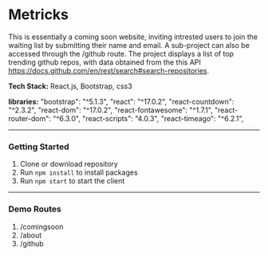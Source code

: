 # Metricks

This is essentially a coming soon website, inviting intrested users to join the waiting list by submitting their name and email. A sub-project can also be accessed through the /github route. The project displays a list of top trending github repos, with data obtained from the this API https://docs.github.com/en/rest/search#search-repositories.

**Tech Stack:** React.js, Bootstrap, css3

**libraries:**
    "bootstrap": "^5.1.3",
    "react": "^17.0.2",
    "react-countdown": "^2.3.2",
    "react-dom": "^17.0.2",
    "react-fontawesome": "^1.7.1",
    "react-router-dom": "^6.3.0",
    "react-scripts": "4.0.3",
    "react-timeago": "^6.2.1",

---

### Getting Started

1. Clone or download repository
2. Run `npm install` to install packages
3. Run `npm start` to start the client

----

### Demo Routes
1. /comingsoon
2. /about
3. /github


